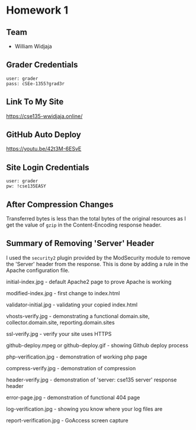 # Homework 1

## Team

- William Widjaja

## Grader Credentials
```
user: grader
pass: cSEe-1355?grad3r
```

## Link To My Site
<https://cse135-wwidjaja.online/>

## GitHub Auto Deploy
<https://youtu.be/42t3M-6ESvE>

## Site Login Credentials
```
user: grader
pw: !cse135EASY
```

## After Compression Changes
Transferred bytes is less than the total bytes of the original resources as I get the value of `gzip` in the Content-Encoding response header.

## Summary of Removing 'Server' Header
I used the `security2` plugin provided by the ModSecurity module to remove the 'Server' header from the response. This is done by adding a rule in the Apache configuration file.

initial-index.jpg - default Apache2 page to prove Apache is working


modified-index.jpg - first change to index.html


validator-initial.jpg - validating your copied index.html


vhosts-verify.jpg - demonstrating a functional domain.site, collector.domain.site, reporting.domain.sites


ssl-verify.jpg - verify your site uses HTTPS


github-deploy.mpeg or github-deploy.gif - showing Github deploy process


php-verification.jpg - demonstration of working php page


compress-verify.jpg - demonstration of compression


header-verify.jpg - demonstration of 'server: cse135 server' response header


error-page.jpg - demonstration of functional 404 page


log-verification.jpg - showing you know where your log files are


report-verification.jpg - GoAccess screen capture

